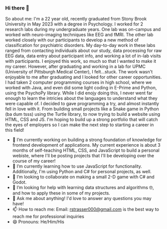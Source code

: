 ### Hi there 👋

So about me: I'm a 22 year old, recently graduated from Stony Brook University in May 2023 with a degree in Psychology. I worked for 2 research labs during my undergraduate years. One lab was on-campus and worked with neuro-imaging techniques like EEG and fMRI. The other lab worked closely 
with our participants to develop a new method of classification for psychiatric disorders. My day-to-day work in these labs ranged from contacting individuals about our study, data processing for raw EEG data, data entry about participant info, and working a lot of in-lab visits with participants. I enjoyed this work, so much so that I wanted to make it my
career. However, after graduating and working in a lab for UPMC (University of Pittsburgh Medical Center), I felt...stuck. The work wasn't enjoyable to me after graduating and I looked for other career opportunities. I had taken 2 computer programming courses in high school, where we worked with Java, and even did some light coding in E-Prime and Python, 
using the PsychoPy library. While I did enojy doing this, I never went far enough to learn the intricies about the languages to understand what they were capable of. I decided to gave programming a try, and almost instantly fell in love with it. From building small projects like a Snake game in Python (ba dum tsss) using the Turtle library, to now trying
to build a website using HTML, CSS and JS. I'm hoping to build up a strong portfolio that will catch the eyes of employers so I can make the next step to starting a career in this field!


- 🔭 I’m currently working on building a strong foundation of knowledge for frontend development of applications. My current experience is about 3 months of self-teaching HTML, CSS, and JavaScript to build a personal webiste, where I'll be posting projects that I'll be developing over the course of my career! 
- 🌱 I’m currently learning how to use JavaScript for functionality. Additionally, I'm using Python and C# for personal projects, as well. 
- 👯 I’m looking to collaborate on making a small 2-D game with C# and Godot.
- 🤔 I’m looking for help with learning data structures and algorithms 🤓, and how to apply these in some of my projects.
- 💬 Ask me about anything! I'd love to answer any questions you may have!
- 📫 How to reach me: Email: rstrasser000@gmail.com is the best way to reach me for professional inquiries 
- 😄 Pronouns: He/Him/His

